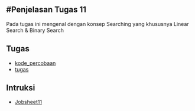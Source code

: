 #Penjelasan Tugas 11
--------------------

Pada tugas ini mengenal dengan konsep Searching yang khususnya Linear Search & Binary Search


Tugas
-----

* [kode_percobaan](./kode_percobaan/)
* [tugas](./kode_tugas/)


Intruksi
--------

* [Jobsheet11](../Intruksi/)
